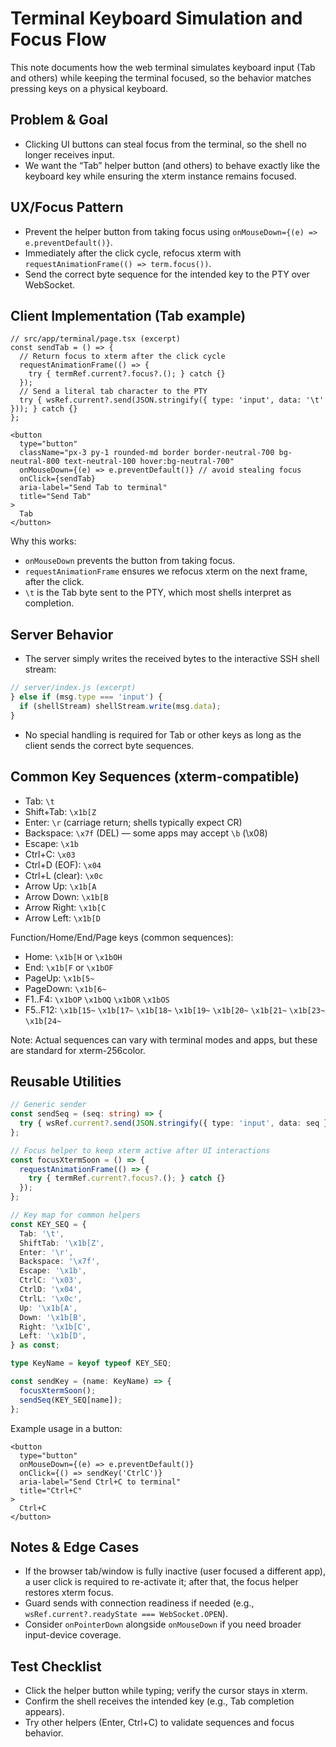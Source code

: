 # Terminal Keyboard Simulation and Focus Flow

This note documents how the web terminal simulates keyboard input (Tab and others) while keeping the terminal focused, so the behavior matches pressing keys on a physical keyboard.

## Problem & Goal
- Clicking UI buttons can steal focus from the terminal, so the shell no longer receives input.
- We want the “Tab” helper button (and others) to behave exactly like the keyboard key while ensuring the xterm instance remains focused.

## UX/Focus Pattern
- Prevent the helper button from taking focus using `onMouseDown={(e) => e.preventDefault()}`.
- Immediately after the click cycle, refocus xterm with `requestAnimationFrame(() => term.focus())`.
- Send the correct byte sequence for the intended key to the PTY over WebSocket.

## Client Implementation (Tab example)
```tsx
// src/app/terminal/page.tsx (excerpt)
const sendTab = () => {
  // Return focus to xterm after the click cycle
  requestAnimationFrame(() => {
    try { termRef.current?.focus?.(); } catch {}
  });
  // Send a literal tab character to the PTY
  try { wsRef.current?.send(JSON.stringify({ type: 'input', data: '\t' })); } catch {}
};

<button
  type="button"
  className="px-3 py-1 rounded-md border border-neutral-700 bg-neutral-800 text-neutral-100 hover:bg-neutral-700"
  onMouseDown={(e) => e.preventDefault()} // avoid stealing focus
  onClick={sendTab}
  aria-label="Send Tab to terminal"
  title="Send Tab"
>
  Tab
</button>
```

Why this works:
- `onMouseDown` prevents the button from taking focus.
- `requestAnimationFrame` ensures we refocus xterm on the next frame, after the click.
- `\t` is the Tab byte sent to the PTY, which most shells interpret as completion.

## Server Behavior
- The server simply writes the received bytes to the interactive SSH shell stream:
```js
// server/index.js (excerpt)
} else if (msg.type === 'input') {
  if (shellStream) shellStream.write(msg.data);
}
```
- No special handling is required for Tab or other keys as long as the client sends the correct byte sequences.

## Common Key Sequences (xterm-compatible)
- Tab: `\t`
- Shift+Tab: `\x1b[Z`
- Enter: `\r` (carriage return; shells typically expect CR)
- Backspace: `\x7f` (DEL) — some apps may accept `\b` (\x08)
- Escape: `\x1b`
- Ctrl+C: `\x03`
- Ctrl+D (EOF): `\x04`
- Ctrl+L (clear): `\x0c`
- Arrow Up: `\x1b[A`
- Arrow Down: `\x1b[B`
- Arrow Right: `\x1b[C`
- Arrow Left: `\x1b[D`

Function/Home/End/Page keys (common sequences):
- Home: `\x1b[H` or `\x1bOH`
- End: `\x1b[F` or `\x1bOF`
- PageUp: `\x1b[5~`
- PageDown: `\x1b[6~`
- F1..F4: `\x1bOP` `\x1bOQ` `\x1bOR` `\x1bOS`
- F5..F12: `\x1b[15~` `\x1b[17~` `\x1b[18~` `\x1b[19~` `\x1b[20~` `\x1b[21~` `\x1b[23~` `\x1b[24~`

Note: Actual sequences can vary with terminal modes and apps, but these are standard for xterm-256color.

## Reusable Utilities
```ts
// Generic sender
const sendSeq = (seq: string) => {
  try { wsRef.current?.send(JSON.stringify({ type: 'input', data: seq })); } catch {}
};

// Focus helper to keep xterm active after UI interactions
const focusXtermSoon = () => {
  requestAnimationFrame(() => {
    try { termRef.current?.focus?.(); } catch {}
  });
};

// Key map for common helpers
const KEY_SEQ = {
  Tab: '\t',
  ShiftTab: '\x1b[Z',
  Enter: '\r',
  Backspace: '\x7f',
  Escape: '\x1b',
  CtrlC: '\x03',
  CtrlD: '\x04',
  CtrlL: '\x0c',
  Up: '\x1b[A',
  Down: '\x1b[B',
  Right: '\x1b[C',
  Left: '\x1b[D',
} as const;

type KeyName = keyof typeof KEY_SEQ;

const sendKey = (name: KeyName) => {
  focusXtermSoon();
  sendSeq(KEY_SEQ[name]);
};
```

Example usage in a button:
```tsx
<button
  type="button"
  onMouseDown={(e) => e.preventDefault()}
  onClick={() => sendKey('CtrlC')}
  aria-label="Send Ctrl+C to terminal"
  title="Ctrl+C"
>
  Ctrl+C
</button>
```

## Notes & Edge Cases
- If the browser tab/window is fully inactive (user focused a different app), a user click is required to re-activate it; after that, the focus helper restores xterm focus.
- Guard sends with connection readiness if needed (e.g., `wsRef.current?.readyState === WebSocket.OPEN`).
- Consider `onPointerDown` alongside `onMouseDown` if you need broader input-device coverage.

## Test Checklist
- Click the helper button while typing; verify the cursor stays in xterm.
- Confirm the shell receives the intended key (e.g., Tab completion appears).
- Try other helpers (Enter, Ctrl+C) to validate sequences and focus behavior.
```
